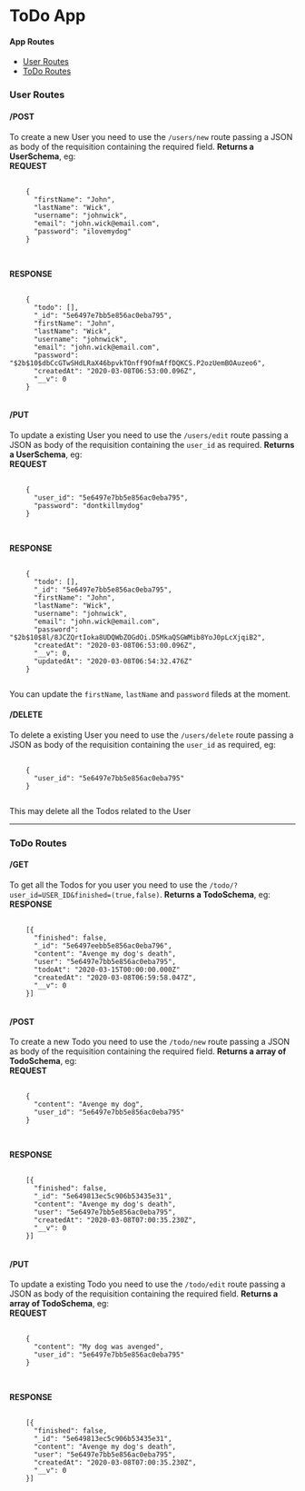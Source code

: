 <h1>ToDo App</h1>

<h4>App Routes</h4>
<ul>
  <li>
    <a href="#users">User Routes</a>
  </li>
  <li>
    <a href="#todos">ToDo Routes</a>
  </li>
</ul>

<h3 id="users">User Routes</h3>
<h4>/POST</h4>
<p>To create a new User you need to use the <code>/users/new</code> route passing a JSON as body of the requisition containing the required field. <b>Returns a UserSchema</b>, eg:
<br/>
<b>REQUEST</b>
<pre>
  <code>
    {
      "firstName": "John",
      "lastName": "Wick",
      "username": "johnwick",
      "email": "john.wick@email.com",
      "password": "ilovemydog"
    }
  </code>
</pre>
<br/>
<b>RESPONSE</b>
<pre>
  <code>
    {
      "todo": [],
      "_id": "5e6497e7bb5e856ac0eba795",
      "firstName": "John",
      "lastName": "Wick",
      "username": "johnwick",
      "email": "john.wick@email.com",
      "password": "$2b$10$dbCcGTwSHdLRaX46bpvkTOnff9OfmAffDQKCS.P2ozUemBOAuzeo6",
      "createdAt": "2020-03-08T06:53:00.096Z",
      "__v": 0
    }
  </code>
</pre>
<h4>/PUT</h4>
<p>To update a existing User you need to use the <code>/users/edit</code> route passing a JSON as body of the requisition containing the <code>user_id</code> as required. <b>Returns a UserSchema</b>, eg:
<br/>
<b>REQUEST</b>
<pre>
  <code>
    {
      "user_id": "5e6497e7bb5e856ac0eba795",
      "password": "dontkillmydog"
    }
  </code>
</pre>
<br/>
<b>RESPONSE</b>
<pre>
  <code>
    {
      "todo": [],
      "_id": "5e6497e7bb5e856ac0eba795",
      "firstName": "John",
      "lastName": "Wick",
      "username": "johnwick",
      "email": "john.wick@email.com",
      "password": "$2b$10$8l/8JCZQrtIoka8UDQWbZOGdOi.D5MkaQSGWMib8YoJ0pLcXjqiB2",
      "createdAt": "2020-03-08T06:53:00.096Z",
      "__v": 0,
      "updatedAt": "2020-03-08T06:54:32.476Z"
    }
  </code>
</pre>
<p>You can update the <code>firstName</code>, <code>lastName</code> and <code>password</code> fileds at the moment.
<h4>/DELETE</h4>
<p>To delete a existing User you need to use the <code>/users/delete</code> route passing a JSON as body of the requisition containing the <code>user_id</code> as required, eg:
<pre>
  <code>
    {
      "user_id": "5e6497e7bb5e856ac0eba795"
    }
  </code>
</pre>
<p>This may delete all the Todos related to the User
<hr/>
<h3 id="todos">ToDo Routes</h3>
<h4>/GET</h4>
<p>To get all the Todos for you user you need to use the <code>/todo/?user_id=USER_ID&finished=(true,false)</code>. <b>Returns a TodoSchema</b>, eg:
<br/>
<b>RESPONSE</b>
<pre>
  <code>
    [{
      "finished": false,
      "_id": "5e6497eebb5e856ac0eba796",
      "content": "Avenge my dog's death",
      "user": "5e6497e7bb5e856ac0eba795",
      "todoAt": "2020-03-15T00:00:00.000Z"
      "createdAt": "2020-03-08T06:59:58.047Z",
      "__v": 0
    }]
  </code>
</pre>
<h4>/POST</h4>
<p>To create a new Todo you need to use the <code>/todo/new</code> route passing a JSON as body of the requisition containing the required field. <b>Returns a array of TodoSchema</b>, eg:
<br/>
<b>REQUEST</b>
<pre>
  <code>
    {
      "content": "Avenge my dog",
      "user_id": "5e6497e7bb5e856ac0eba795"
    }
  </code>
</pre>
<br/>
<b>RESPONSE</b>
<pre>
  <code>
    [{
      "finished": false,
      "_id": "5e649813ec5c906b53435e31",
      "content": "Avenge my dog's death",
      "user": "5e6497e7bb5e856ac0eba795",
      "createdAt": "2020-03-08T07:00:35.230Z",
      "__v": 0
    }]
  </code>
</pre>
<h4>/PUT</h4>
<p>To update a existing Todo you need to use the <code>/todo/edit</code> route passing a JSON as body of the requisition containing the required field. <b>Returns a array of TodoSchema</b>, eg:
<br/>
<b>REQUEST</b>
<pre>
  <code>
    {
      "content": "My dog was avenged",
      "user_id": "5e6497e7bb5e856ac0eba795"
    }
  </code>
</pre>
<br/>
<b>RESPONSE</b>
<pre>
  <code>
    [{
      "finished": false,
      "_id": "5e649813ec5c906b53435e31",
      "content": "Avenge my dog's death",
      "user": "5e6497e7bb5e856ac0eba795",
      "createdAt": "2020-03-08T07:00:35.230Z",
      "__v": 0
    }]
  </code>
</pre>
